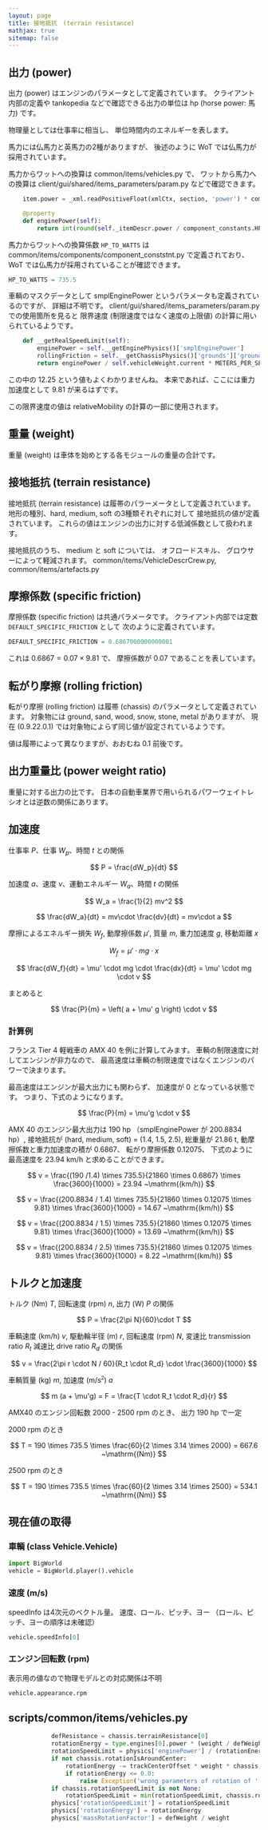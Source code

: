 ```yaml
---
layout: page
title: 接地抵抗　(terrain resistance)
mathjax: true
sitemap: false
---
```


## 出力 (power)

出力 (power) はエンジンのパラメータとして定義されています。
クライアント内部の定義や tankopedia などで確認できる出力の単位は hp (horse power: 馬力) です。

物理量としては仕事率に相当し、
単位時間内のエネルギーを表します。

馬力には仏馬力と英馬力の2種がありますが、
後述のように WoT では仏馬力が採用されています。

馬力からワットへの換算は common/items/vehicles.py で、
ワットから馬力への換算は client/gui/shared/items_parameters/param.py などで確認できます。

```python
    item.power = _xml.readPositiveFloat(xmlCtx, section, 'power') * component_constants.HP_TO_WATTS
```

```python
    @property
    def enginePower(self):
        return int(round(self._itemDescr.power / component_constants.HP_TO_WATTS, 0))
```

馬力からワットへの換算係数 `HP_TO_WATTS` は common/items/components/component_conststnt.py で定義されており、
WoT では仏馬力が採用されていることが確認できます。

```python
HP_TO_WATTS = 735.5
```

車輌のマスクデータとして smplEnginePower というパラメータも定義されているのですが、
詳細は不明です。
client/gui/shared/items_parameters/param.py での使用箇所を見ると
限界速度 (制限速度ではなく速度の上限値) の計算に用いられているようです。

```python
    def __getRealSpeedLimit(self):
        enginePower = self.__getEnginePhysics()['smplEnginePower']
        rollingFriction = self.__getChassisPhysics()['grounds']['ground']['rollingFriction']
        return enginePower / self.vehicleWeight.current * METERS_PER_SECOND_TO_KILOMETERS_PER_HOUR * self.__factors['engine/power'] / 12.25 / rollingFriction
```

この中の 12.25 という値もよくわかりませんね。
本来であれば、ここには重力加速度として 9.81 が来るはずです。

この限界速度の値は relativeMobility の計算の一部に使用されます。



## 重量 (weight)

重量 (weight) は車体を始めとする各モジュールの重量の合計です。


## 接地抵抗 (terrain resistance)

接地抵抗 (terrain resistance) は履帯のパラーメータとして定義されています。
地形の種別、hard, medium, soft の3種類それぞれに対して
接地抵抗の値が定義されています。
これらの値はエンジンの出力に対する低減係数として扱われます。

接地抵抗のうち、
medium と soft については、
オフロードスキル、
グロウサーによって軽減されます。
common/items/VehicleDescrCrew.py,
common/items/artefacts.py


## 摩擦係数 (specific friction)

摩擦係数 (specific friction) は共通パラメータです。
クライアント内部では定数 `DEFAULT_SPECIFIC_FRICTION` として
次のように定義されています。

```python
DEFAULT_SPECIFIC_FRICTION = 0.6867000000000001
```

これは $0.6867 = 0.07 \times 9.81$ で、
摩擦係数が 0.07 であることを表しています。


## 転がり摩擦 (rolling friction)

転がり摩擦 (rolling friction) は履帯 (chassis) のパラメータとして定義されています。
対象物には ground, sand, wood, snow, stone, metal がありますが、
現在 (0.9.22.0.1) では対象物によらず同じ値が設定されているようです。

値は履帯によって異なりますが、おおむね 0.1 前後です。


## 出力重量比 (power weight ratio)
重量に対する出力の比です。
日本の自動車業界で用いられるパワーウェイトレシオとは逆数の関係にあります。


## 加速度

仕事率 $P$、仕事 $W_p$、時間 $t$ との関係

$$
P = \frac{dW_p}{dt}
$$

加速度 $a$、速度 $v$、運動エネルギー $W_a$、時間 $t$ の関係

$$
W_a = \frac{1}{2} mv^2
$$

$$
\frac{dW_a}{dt} = mv\cdot \frac{dv}{dt} = mv\cdot a
$$


摩擦によるエネルギー損失 $W_f$,
動摩擦係数 $\mu'$,
質量 $m$,
重力加速度 $g$,
移動距離 $x$

$$
W_f = \mu' \cdot mg \cdot x
$$

$$
\frac{dW_f}{dt} = \mu' \cdot mg \cdot \frac{dx}{dt}
= \mu' \cdot mg \cdot v
$$

まとめると

$$
\frac{P}{m} = \left( a + \mu' g \right) \cdot v
$$

### 計算例

フランス Tier 4 軽戦車の AMX 40 を例に計算してみます。
車輌の制限速度に対してエンジンが非力なので、
最高速度は車輌の制限速度ではなくエンジンのパワーで決まります。

最高速度はエンジンが最大出力にも関わらず、
加速度が 0 となっている状態です。
つまり、下式のようになります。

$$
\frac{P}{m} = \mu'g \cdot v
$$

AMX 40 のエンジン最大出力は 190 hp （smplEnginePower が 200.8834 hp）,
接地抵抗が (hard, medium, soft) = (1.4, 1.5, 2.5),
総重量が 21.86 t,
動摩擦係数と重力加速度の積が 0.6867、
転がり摩擦係数 0.12075、
下式のように最高速度を 23.94 km/h と求めることができます。

$$
v = \frac{(190 /1.4) \times 735.5}{21860 \times 0.6867}
\times \frac{3600}{1000} = 23.94 ~\mathrm{(km/h)}
$$

$$
v = \frac{(200.8834 / 1.4) \times 735.5}{21860 \times 0.12075 \times 9.81}
\times \frac{3600}{1000} = 14.67 ~\mathrm{(km/h)}
$$

$$
v = \frac{(200.8834 / 1.5) \times 735.5}{21860 \times 0.12075 \times 9.81}
\times \frac{3600}{1000} = 13.69 ~\mathrm{(km/h)}
$$

$$
v = \frac{(200.8834 / 2.5) \times 735.5}{21860 \times 0.12075 \times 9.81}
\times \frac{3600}{1000} = 8.22 ~\mathrm{(km/h)}
$$


## トルクと加速度

トルク (Nm) $T$,
回転速度 (rpm) $n$,
出力 (W) $P$
の関係

$$
P = \frac{2\pi N}{60}\cdot T
$$

車輌速度 (km/h) $v$,
駆動輪半径 (m) $r$,
回転速度 (rpm) $N$,
変速比 transmission ratio $R_t$
減速比 drive ratio $R_d$
の関係

$$
v = \frac{2\pi r \cdot N / 60}{R_t \cdot R_d} \cdot \frac{3600}{1000}
$$

車輌質量 (kg) $m$,
加速度 (m/s<sup><small>2</small></sup>) $a$

$$
m (a + \mu'g) = F = \frac{T \cdot R_t \cdot R_d}{r}
$$

AMX40 のエンジン回転数 2000 - 2500 rpm のとき、
出力 190 hp で一定

2000 rpm のとき

$$
T = 190 \times 735.5 \times \frac{60}{2 \times 3.14 \times 2000} = 667.6 ~\mathrm{(Nm)}
$$

2500 rpm のとき

$$
T = 190 \times 735.5 \times \frac{60}{2 \times 3.14 \times 2500} = 534.1 ~\mathrm{(Nm)}
$$


## 現在値の取得

### 車輌 (class Vehicle.Vehicle)

```python
import BigWorld
vehicle = BigWorld.player().vehicle
```

### 速度 (m/s)

speedInfo は4次元のベクトル量。
速度、ロール、ピッチ、ヨー （ロール、ピッチ、ヨーの順序は未確認）

```python
vehicle.speedInfo[0]
```

### エンジン回転数 (rpm)

表示用の値なので物理モデルとの対応関係は不明

```python
vehicle.appearance.rpm
```


## scripts/common/items/vehicles.py

```python
            defResistance = chassis.terrainResistance[0]
            rotationEnergy = type.engines[0].power * (weight / defWeight) / (chassis.rotationSpeed * defResistance)
            rotationSpeedLimit = physics['enginePower'] / (rotationEnergy * physics['terrainResistance'][0])
            if not chassis.rotationIsAroundCenter:
                rotationEnergy -= trackCenterOffset * weight * chassis.specificFriction / defResistance
                if rotationEnergy <= 0.0:
                    raise Exception('wrong parameters of rotation of ' + type.name)
            if chassis.rotationSpeedLimit is not None:
                rotationSpeedLimit = min(rotationSpeedLimit, chassis.rotationSpeedLimit)
            physics['rotationSpeedLimit'] = rotationSpeedLimit
            physics['rotationEnergy'] = rotationEnergy
            physics['massRotationFactor'] = defWeight / weight
```